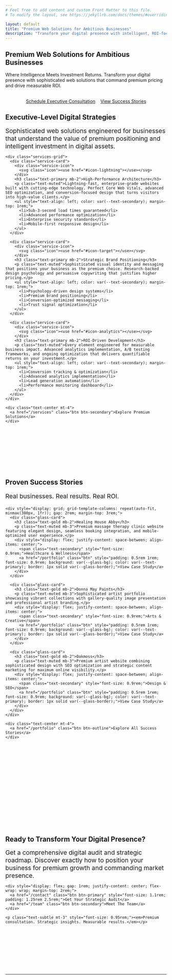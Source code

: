 ```yaml
---
# Feel free to add content and custom Front Matter to this file.
# To modify the layout, see https://jekyllrb.com/docs/themes/#overriding-theme-defaults

layout: default
title: "Premium Web Solutions for Ambitious Businesses"
description: "Transform your digital presence with intelligent, ROI-focused web design that commands premium pricing and drives measurable results."
---
```


<section class="hero">
  <div class="hero-content">
    <h1 class="font-display">Premium Web Solutions for <span class="text-gold">Ambitious Businesses</span></h1>
    <p class="subtitle">Where Intelligence Meets Investment Returns. Transform your digital presence with sophisticated web solutions that command premium pricing and drive measurable ROI.</p>
    <div style="display: flex; gap: 1rem; justify-content: center; flex-wrap: wrap; margin-top: 2rem;">
      <a href="/contact" class="btn btn-primary">Schedule Executive Consultation</a>
      <a href="/portfolio" class="btn btn-outline">View Success Stories</a>
    </div>
  </div>
</section>

<section class="services">
  <div class="container">
    <div class="text-center mb-4">
      <h2 class="font-display">Executive-Level <span class="text-gold">Digital Strategies</span></h2>
      <p class="text-muted" style="font-size: 1.2rem; max-width: 600px; margin: 0 auto;">Sophisticated web solutions engineered for businesses that understand the value of premium positioning and intelligent investment in digital assets.</p>
    </div>
    
    <div class="services-grid">
      <div class="service-card">
        <div class="service-icon">
          <svg class="icon"><use href="#icon-lightning"></use></svg>
        </div>
        <h3 class="text-primary mb-2">High-Performance Architecture</h3>
        <p class="text-muted">Lightning-fast, enterprise-grade websites built with cutting-edge technology. Perfect Core Web Vitals, advanced SEO optimization, and conversion-focused design that turns visitors into high-value clients.</p>
        <ul style="text-align: left; color: var(--text-secondary); margin-top: 1rem;">
          <li>Sub-3-second load times guaranteed</li>
          <li>Advanced performance optimization</li>
          <li>Enterprise security standards</li>
          <li>Mobile-first responsive design</li>
        </ul>
      </div>
      
      <div class="service-card">
        <div class="service-icon">
          <svg class="icon"><use href="#icon-target"></use></svg>
        </div>
        <h3 class="text-primary mb-2">Strategic Brand Positioning</h3>
        <p class="text-muted">Sophisticated visual identity and messaging that positions your business as the premium choice. Research-backed design psychology and persuasive copywriting that justifies higher pricing.</p>
        <ul style="text-align: left; color: var(--text-secondary); margin-top: 1rem;">
          <li>Psychology-driven design systems</li>
          <li>Premium brand positioning</li>
          <li>Conversion-optimized messaging</li>
          <li>Trust signal optimization</li>
        </ul>
      </div>
      
      <div class="service-card">
        <div class="service-icon">
          <svg class="icon"><use href="#icon-analytics"></use></svg>
        </div>
        <h3 class="text-primary mb-2">ROI-Driven Development</h3>
        <p class="text-muted">Every element engineered for measurable business impact. Advanced analytics implementation, A/B testing frameworks, and ongoing optimization that delivers quantifiable returns on your investment.</p>
        <ul style="text-align: left; color: var(--text-secondary); margin-top: 1rem;">
          <li>Conversion tracking & optimization</li>
          <li>Advanced analytics implementation</li>
          <li>Lead generation automation</li>
          <li>Performance monitoring dashboard</li>
        </ul>
      </div>
    </div>
    
    <div class="text-center mt-4">
      <a href="/services" class="btn btn-secondary">Explore Premium Solutions</a>
    </div>
  </div>
</section>

<section style="padding: 8rem 0; background: var(--elevated-dark);">
  <div class="container">
    <div class="text-center mb-4">
      <h2 class="font-display">Proven <span class="text-blue">Success Stories</span></h2>
      <p class="text-muted" style="font-size: 1.2rem;">Real businesses. Real results. Real ROI.</p>
    </div>
    
    <div style="display: grid; grid-template-columns: repeat(auto-fit, minmax(300px, 1fr)); gap: 2rem; margin-top: 3rem;">
      <div class="glass-card">
        <h3 class="text-gold mb-2">Healing House Abby</h3>
        <p class="text-muted mb-3">Premium massage therapy clinic website featuring elegant design, seamless booking integration, and mobile-optimized user experience.</p>
        <div style="display: flex; justify-content: space-between; align-items: center;">
          <span class="text-secondary" style="font-size: 0.9rem;">Healthcare & Wellness</span>
          <a href="/portfolio" class="btn" style="padding: 0.5rem 1rem; font-size: 0.9rem; background: var(--glass-bg); color: var(--text-primary); border: 1px solid var(--glass-border);">View Case Study</a>
        </div>
      </div>
      
      <div class="glass-card">
        <h3 class="text-gold mb-2">Donna May Paints</h3>
        <p class="text-muted mb-3">Sophisticated artist portfolio showcasing vibrant collections with gallery-quality image presentation and professional artist branding.</p>
        <div style="display: flex; justify-content: space-between; align-items: center;">
          <span class="text-secondary" style="font-size: 0.9rem;">Arts & Creative</span>
          <a href="/portfolio" class="btn" style="padding: 0.5rem 1rem; font-size: 0.9rem; background: var(--glass-bg); color: var(--text-primary); border: 1px solid var(--glass-border);">View Case Study</a>
        </div>
      </div>
      
      <div class="glass-card">
        <h3 class="text-gold mb-2">Oakmoss</h3>
        <p class="text-muted mb-3">Premium artist website combining sophisticated design with SEO optimization and strategic content marketing for maximum online visibility.</p>
        <div style="display: flex; justify-content: space-between; align-items: center;">
          <span class="text-secondary" style="font-size: 0.9rem;">Design & SEO</span>
          <a href="/portfolio" class="btn" style="padding: 0.5rem 1rem; font-size: 0.9rem; background: var(--glass-bg); color: var(--text-primary); border: 1px solid var(--glass-border);">View Case Study</a>
        </div>
      </div>
    </div>
    
    <div class="text-center mt-4">
      <a href="/portfolio" class="btn btn-outline">Explore All Success Stories</a>
    </div>
  </div>
</section>

<section style="padding: 8rem 0; background: radial-gradient(ellipse at center, rgba(212, 175, 55, 0.05) 0%, transparent 70%), var(--rich-charcoal);">
  <div class="container text-center">
    <h2 class="font-display mb-3">Ready to Transform Your <span class="text-gold">Digital Presence?</span></h2>
    <p class="text-muted mb-4" style="font-size: 1.2rem; max-width: 600px; margin: 0 auto;">Get a comprehensive digital audit and strategic roadmap. Discover exactly how to position your business for premium growth and commanding market presence.</p>
    
    <div style="display: flex; gap: 1rem; justify-content: center; flex-wrap: wrap; margin-top: 2rem;">
      <a href="/contact" class="btn btn-primary" style="font-size: 1.1rem; padding: 1.25rem 2.5rem;">Get Your Strategic Audit</a>
      <a href="/team" class="btn btn-secondary">Meet The Team</a>
    </div>
    
    <p class="text-subtle mt-3" style="font-size: 0.95rem;"><em>Premium consultation. Strategic insights. Measurable results.</em></p>
  </div>
</section>

---

